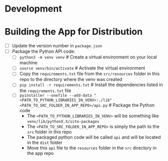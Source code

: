 # Development





# Building the App for Distribution
- [ ] Update the version number in `package.json`
- [ ] Package the Python API code:
  - [ ] `python3 -m venv venv` # Create a virtual environment on your local machine
  - [ ] `source venv/bin/activate` # Activate the virtual environment
  - [ ] Copy the `requirements.txt` file from the `src/resources` folder in this repo to the directory where the venv was created
  - [ ] `pip install -r requirements.txt` # Install the dependencies listed in the `requirements.txt` file
  - [ ] `pyinstaller --onefile --add-data "<PATH_TO_PYTHON_LIBRARIES_IN_VENV>:./lib" <PATH_TO_SRC_FOLDER_IN_APP_REPO>/api.py` # Package the Python code
    - The `<PATH_TO_PYTHON_LIBRARIES_IN_VENV>` will be something like `venv/lib/pythonX.X/site-packages`
    - The `<PATH_TO_SRC_FOLDER_IN_APP_REPO>` is simply the path to the `src` folder in this repo
    - The packaged python code will be called `api` and will be located in the `dist` folder
    - Move this `api` file to the `resources` folder in the `src` directory in the app repo